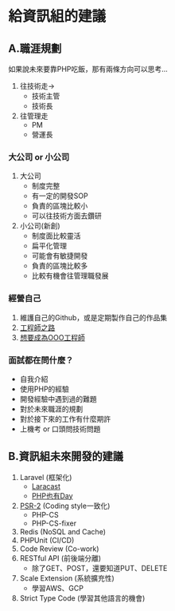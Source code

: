 # 給資訊組的建議

## A.職涯規劃
如果說未來要靠PHP吃飯，那有兩條方向可以思考...

1. 往技術走→
    * 技術主管
    * 技術長
2. 往管理走
    * PM
    * 營運長

### 大公司 or 小公司

1. 大公司
    * 制度完整
    * 有一定的開發SOP
    * 負責的區塊比較小
    * 可以往技術方面去鑽研
2. 小公司(新創)
    * 制度面比較靈活
    * 扁平化管理
    * 可能會有敏捷開發
    * 負責的區塊比較多
    * 比較有機會往管理職發展

### 經營自己

1. 維護自己的Github，或是定期製作自己的作品集
2. [工程師之路](https://github.com/goodjack/developer-roadmap-chinese)
3. [想要成為OOO工程師](https://embed.coggle.it/diagram/W6hVhQWWyd68783i/t/%E6%83%B3%E8%A6%81%E6%88%90%E7%82%BA%E5%89%8D%E7%AB%AF%E5%B7%A5%E7%A8%8B%E5%B8%AB/60358a9736d2f3eb40119912a090c2068434bbabf1ca27849581facf5add2636)

### 面試都在問什麼？

* 自我介紹
* 使用PHP的經驗
* 開發經驗中遇到過的難題
* 對於未來職涯的規劃
* 對於接下來的工作有什麼期許
* 上機考 or 口頭問技術問題

## B.資訊組未來開發的建議

1. Laravel (框架化)
    * [Laracast](https://laracasts.com/series/laravel-from-scratch-2018)
    * [PHP也有Day](https://community.laravel-dojo.com/phptheday)
2. [PSR-2](https://oomusou.io/php/php-psr2/) (Coding style一致化)
    * PHP-CS
    * PHP-CS-fixer
3. Redis (NoSQL and Cache)
4. PHPUnit (CI/CD)
5. Code Review (Co-work)
6. RESTful API (前後端分離)
    * 除了GET、POST，還要知道PUT、DELETE
7. Scale Extension (系統擴充性)
    * 學習AWS、GCP
8. Strict Type Code (學習其他語言的機會)
